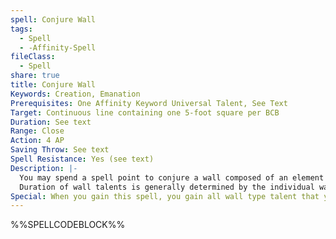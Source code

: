 ```yaml
---
spell: Conjure Wall
tags:
  - Spell
  - -Affinity-Spell
fileClass:
  - Spell
share: true
title: Conjure Wall
Keywords: Creation, Emanation
Prerequisites: One Affinity Keyword Universal Talent, See Text
Target: Continuous line containing one 5-foot square per BCB
Duration: See text
Range: Close
Action: 4 AP
Saving Throw: See text
Spell Resistance: Yes (see text)
Description: |-
  You may spend a spell point to conjure a wall composed of an element you possess an affinity for at a space within range. This wall may be as large as one 5-foot square per BCB, and each square must be placed adjacent to another section of wall in a continuous line. Additional effects, saving throws, and details are determined by the wall type talent applied to this spell when casting. Once the spell ends the wall dissipates leaving no material behind.
  Duration of wall talents is generally determined by the individual wall type talent. 
Special: When you gain this spell, you gain all wall type talent that you qualify for (if you do not qualify for any wall type talents you cannot select this spell). For the purposes of prepared casters this spell does not take a slot to prepare, but also cannot be used without a wall type talent prepared, wall type talents take up slots as normal.
---
```

%%SPELLCODEBLOCK%%